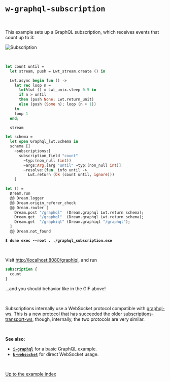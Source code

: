 # `w-graphql-subscription`

<br>

This example sets up a GraphQL subscription, which receives events that count up
to 3:

![Subscription](https://raw.githubusercontent.com/aantron/dream/master/docs/asset/subscription.gif)

<br>

```ocaml
let count until =
  let stream, push = Lwt_stream.create () in

  Lwt.async begin fun () ->
    let rec loop n =
      let%lwt () = Lwt_unix.sleep 0.5 in
      if n > until
      then (push None; Lwt.return_unit)
      else (push (Some n); loop (n + 1))
    in
    loop 1
  end;

  stream

let schema =
  let open Graphql_lwt.Schema in
  schema []
    ~subscriptions:[
      subscription_field "count"
        ~typ:(non_null (int))
        ~args:Arg.[arg "until" ~typ:(non_null int)]
        ~resolve:(fun _info until ->
          Lwt.return (Ok (count until, ignore)))
    ]

let () =
  Dream.run
  @@ Dream.logger
  @@ Dream.origin_referer_check
  @@ Dream.router [
    Dream.post "/graphql"  (Dream.graphql Lwt.return schema);
    Dream.get  "/graphql"  (Dream.graphql Lwt.return schema);
    Dream.get  "/graphiql" (Dream.graphiql "/graphql");
  ]
  @@ Dream.not_found
```

<pre><code><b>$ dune exec --root . ./graphql_subscription.exe</b></code></pre>

<br>

Visit [http://localhost:8080/graphiql](http://localhost:8080/graphiql), and run

```graphql
subscription {
  count
}
```

...and you should behavior like in the GIF above!

<br>

Subscriptions internally use a WebSocket protocol compatible with
[graphql-ws](https://github.com/enisdenjo/graphql-ws). This is a new protocol
that has succeeded the older
[subscriptions-transport-ws](https://github.com/apollographql/subscriptions-transport-ws),
though, internally, the two protocols are very
similar.

<br>

**See also:**

- [**`i-graphql`**](../i-graphql#files) for a basic GraphQL example.
- [**`k-websocket`**](../k-websocket#files) for direct WebSocket usage.

<br>

[Up to the example index](../#examples)
